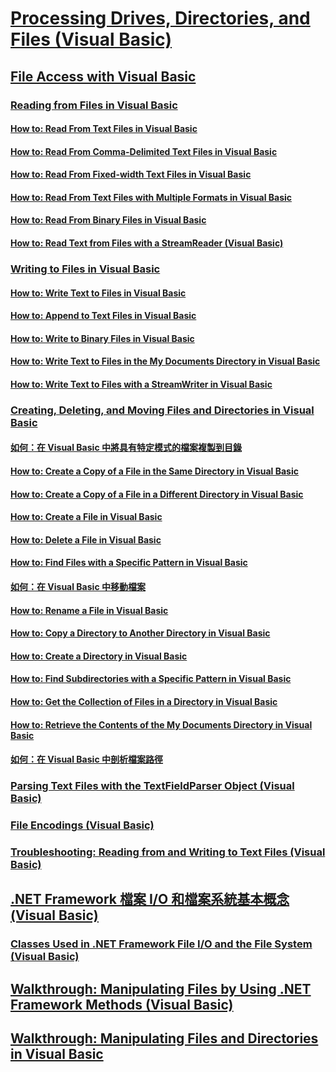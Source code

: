 # [Processing Drives, Directories, and Files (Visual Basic)](index.md)
## [File Access with Visual Basic](file-access.md)
### [Reading from Files in Visual Basic](reading-from-files.md)
#### [How to: Read From Text Files in Visual Basic](how-to-read-from-text-files.md)
#### [How to: Read From Comma-Delimited Text Files in Visual Basic](how-to-read-from-comma-delimited-text-files.md)
#### [How to: Read From Fixed-width Text Files in Visual Basic](how-to-read-from-fixed-width-text-files.md)
#### [How to: Read From Text Files with Multiple Formats in Visual Basic](how-to-read-from-text-files-with-multiple-formats.md)
#### [How to: Read From Binary Files in Visual Basic](how-to-read-from-binary-files.md)
#### [How to: Read Text from Files with a StreamReader (Visual Basic)](how-to-read-text-from-files-with-a-streamreader.md)
### [Writing to Files in Visual Basic](writing-to-files.md)
#### [How to: Write Text to Files in Visual Basic](how-to-write-text-to-files.md)
#### [How to: Append to Text Files in Visual Basic](how-to-append-to-text-files.md)
#### [How to: Write to Binary Files in Visual Basic](how-to-write-to-binary-files.md)
#### [How to: Write Text to Files in the My Documents Directory in Visual Basic](how-to-write-text-to-files-in-the-my-documents-directory.md)
#### [How to: Write Text to Files with a StreamWriter in Visual Basic](how-to-write-text-to-files-with-a-streamwriter.md)
### [Creating, Deleting, and Moving Files and Directories in Visual Basic](creating-deleting-and-moving-files-and-directories.md)
#### [如何：在 Visual Basic 中將具有特定模式的檔案複製到目錄](how-to-copy-files-with-a-specific-pattern-to-a-directory.md)
#### [How to: Create a Copy of a File in the Same Directory in Visual Basic](how-to-create-a-copy-of-a-file-in-the-same-directory.md)
#### [How to: Create a Copy of a File in a Different Directory in Visual Basic](how-to-create-a-copy-of-a-file-in-a-different-directory.md)
#### [How to: Create a File in Visual Basic](how-to-create-a-file.md)
#### [How to: Delete a File in Visual Basic](how-to-delete-a-file.md)
#### [How to: Find Files with a Specific Pattern in Visual Basic](how-to-find-files-with-a-specific-pattern.md)
#### [如何：在 Visual Basic 中移動檔案](how-to-move-a-file.md)
#### [How to: Rename a File in Visual Basic](how-to-rename-a-file.md)
#### [How to: Copy a Directory to Another Directory in Visual Basic](how-to-copy-a-directory-to-another-directory.md)
#### [How to: Create a Directory in Visual Basic](how-to-create-a-directory.md)
#### [How to: Find Subdirectories with a Specific Pattern in Visual Basic](how-to-find-subdirectories-with-a-specific-pattern.md)
#### [How to: Get the Collection of Files in a Directory in Visual Basic](how-to-get-the-collection-of-files-in-a-directory.md)
#### [How to: Retrieve the Contents of the My Documents Directory in Visual Basic](how-to-retrieve-the-contents-of-the-my-documents-directory.md)
#### [如何：在 Visual Basic 中剖析檔案路徑](how-to-parse-file-paths.md)
### [Parsing Text Files with the TextFieldParser Object (Visual Basic)](parsing-text-files-with-the-textfieldparser-object.md)
### [File Encodings (Visual Basic)](file-encodings.md)
### [Troubleshooting: Reading from and Writing to Text Files (Visual Basic)](troubleshooting-reading-from-and-writing-to-text-files.md)
## [.NET Framework 檔案 I/O 和檔案系統基本概念 (Visual Basic)](basics-of-net-framework-file-io-and-the-file-system.md)
### [Classes Used in .NET Framework File I/O and the File System (Visual Basic)](classes-used-in-net-framework-file-io-and-the-file-system.md)
## [Walkthrough: Manipulating Files by Using .NET Framework Methods (Visual Basic)](walkthrough-manipulating-files-by-using-net-framework-methods.md)
## [Walkthrough: Manipulating Files and Directories in Visual Basic](walkthrough-manipulating-files-and-directories.md)
